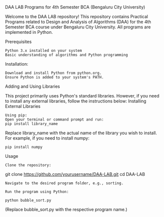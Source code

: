 DAA LAB Programs for 4th Semester BCA (Bengaluru City University)

Welcome to the DAA LAB repository! This repository contains Practical Programs related to Design and Analysis of Algorithms (DAA) for the 4th Semester BCA course under Bengaluru City University. All programs are implemented in Python.

Prerequisites

    Python 3.x installed on your system
    Basic understanding of algorithms and Python programming

Installation:

    Download and install Python from python.org.
    Ensure Python is added to your system's PATH.

Adding and Using Libraries

This project primarily uses Python's standard libraries. However, if you need to install any external libraries, follow the instructions below:
Installing External Libraries

    Using pip:
    Open your terminal or command prompt and run:
    pip install library_name

    

Replace library_name with the actual name of the library you wish to install. For example, if you need to install numpy:     

    pip install numpy
Usage

    Clone the repository:

      

git clone https://github.com/yourusername/DAA-LAB.git
cd DAA-LAB

    

    Navigate to the desired program folder, e.g., sorting.

    Run the program using Python:

    python bubble_sort.py

    

(Replace bubble_sort.py with the respective program name.)

